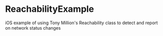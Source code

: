 # ReachabilityExample
iOS example of using Tony Million's Reachability class to detect and report on network status changes
